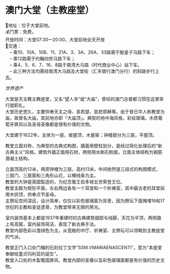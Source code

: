 # 澳门大堂（主教座堂）  
📍地址：位于大堂前地。  
💰门票：免费。  
开放时间：大堂07:30—20:00，大堂前地全天开放  
🚌交通：  
　– 乘10、10A、10B、11、21A、3、3A、26A、33路需于殷皇子马路下车；  
　– 乘12路需于约翰四世马路下车；  
　– 乘4、5、6、7、16、8路于南湾大马路（时代商业中心）站下车。  
　– 此三种方法均需经南湾大马路及大堂街（汇丰银行澳门分行）的斜路步行上去。  

*世界遗产*  

大堂是天主教主教座堂，又名“望人寺”或“大庙”，曾经的澳门总督都习惯在这里举行就职礼。  
大堂历史悠久，主要供奉天主之母、圣若瑟、慈悲耶稣等。由于昔日华人称教堂为庙，故曾名大庙，其前地亦即「大庙顶」。典型的地中海风格，彩绘玻璃，木质葡萄牙屏风以及圣母圣像都是很有价值的文物。  

大堂建于1622年，主体为一层，坡屋顶，木屋架；钟楼部分为三层，平屋顶。  

教堂立面对称，为典型的古典式构图，牆面用壁柱划分，是经过简化处理后的“新古典主义”风格。建筑外牆正面用石材，两侧用水刷石粉面，立面主体结构为钢筋溷凝土结构。  

立面顶高约12米，两旁钟楼为三层，高约13米，中间依然是三段式的构图模式，三扇门、三扇窗和三角形山花，以横线条为主。  
教堂的大钟是英国製造的，为纪念葡王伯多禄五世荣登王位。  
教堂主殿为矩形平面，左右两边各有一个耳堂和一个祈祷室，其中最古老的耳堂採用木拱顶，供奉贞节圣母。  
主祭坛空间深远，设计简单，仅仅以彩色玻璃窗为背景，因为祭坛下面掩埋16和17世纪的主教和圣徒遗骨，为教堂带来无限的荣光。  

室内装饰基本上都是1937年重建时的古典建筑细部与线脚，天花为平顶，两侧牆上有高窗，室内装饰简洁，表现了新古典手法。  
教堂内部色彩以澹绿色为主。从宽敞的中厅、祈祷室、主祭坛可以领略到主教座堂的气派。  

教堂正门入口处门楣的石刻拉丁文字“SSM.VMARIAENASCENTI”，意为“本座堂奉献给童贞玛利亚的诞生”。  
教堂入口处的木製葡国屏风、教堂内部的圣像以及彩色玻璃窗都是有价值的历史文物。  
